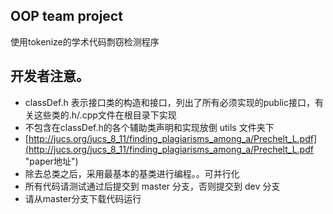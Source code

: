 ## OOP team project 

使用tokenize的学术代码剽窃检测程序

开发者注意。
----------------------------------------

+ classDef.h 表示接口类的构造和接口，列出了所有必须实现的public接口，有关这些类的.h/.cpp文件在根目录下实现
+ 不包含在classDef.h的各个辅助类声明和实现放倒 utils 文件夹下
+ [http://jucs.org/jucs_8_11/finding_plagiarisms_among_a/Prechelt_L.pdf](http://jucs.org/jucs_8_11/finding_plagiarisms_among_a/Prechelt_L.pdf "paper地址")
+ 除去总类之后，采用最基本的基类进行编程。。可并行化
+ 所有代码请测试通过后提交到 master 分支，否则提交到 dev 分支
+ 请从master分支下载代码运行